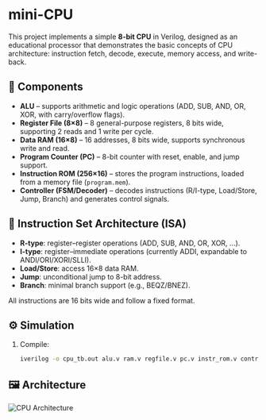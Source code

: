 # mini-CPU

This project implements a simple **8-bit CPU** in Verilog, designed as an educational processor that demonstrates the basic concepts of CPU architecture: instruction fetch, decode, execute, memory access, and write-back.

## 🧩 Components

- **ALU** – supports arithmetic and logic operations (ADD, SUB, AND, OR, XOR, with carry/overflow flags).
- **Register File (8×8)** – 8 general-purpose registers, 8 bits wide, supporting 2 reads and 1 write per cycle.
- **Data RAM (16×8)** – 16 addresses, 8 bits wide, supports synchronous write and read.
- **Program Counter (PC)** – 8-bit counter with reset, enable, and jump support.
- **Instruction ROM (256×16)** – stores the program instructions, loaded from a memory file (`program.mem`).
- **Controller (FSM/Decoder)** – decodes instructions (R/I-type, Load/Store, Jump, Branch) and generates control signals.

## 📝 Instruction Set Architecture (ISA)

- **R-type**: register–register operations (ADD, SUB, AND, OR, XOR, …).
- **I-type**: register–immediate operations (currently ADDI, expandable to ANDI/ORI/XORI/SLLI).
- **Load/Store**: access 16×8 data RAM.
- **Jump**: unconditional jump to 8-bit address.
- **Branch**: minimal branch support (e.g., BEQZ/BNEZ).

All instructions are 16 bits wide and follow a fixed format.

## ⚙️ Simulation

1. Compile:
   ```bash
   iverilog -o cpu_tb.out alu.v ram.v regfile.v pc.v instr_rom.v controller.v cpu_tb.v

## 🖼️ Architecture

![CPU Architecture](arch.png)


